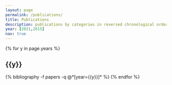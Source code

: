 ```yaml
---
layout: page
permalink: /publications/
title: Publications
description: publications by categories in reversed chronological order. generated by jekyll-scholar.
year: [2021,2015]
nav: true
---
```


<div class="publications">

{% for y in page.years %}
  <h2 class="year">{{y}}</h2>
  {% bibliography -f papers -q @*[year={{y}}]* %}
{% endfor %}

</div>
